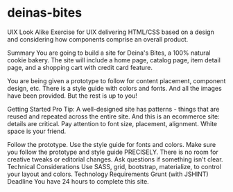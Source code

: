 # deinas-bites

UIX Look Alike
Exercise for UIX delivering HTML/CSS based on a design and considering how components comprise an overall product.

Summary
You are going to build a site for Deina's Bites, a 100% natural cookie bakery. The site will include a home page, catalog page, item detail page, and a shopping cart with credit card feature.

You are being given a prototype to follow for content placement, component design, etc. There is a style guide with colors and fonts. And all the images have been provided. But the rest is up to you!

Getting Started
Pro Tip: A well-designed site has patterns - things that are reused and repeated across the entire site. And this is an ecommerce site: details are critical. Pay attention to font size, placement, alignment. White space is your friend.

Follow the prototype.
Use the style guide for fonts and colors.
Make sure you follow the prototype and style guide PRECISELY. There is no room for creative tweaks or editorial changes. Ask questions if something isn't clear.
Technical Considerations
Use SASS, grid, bootstrap, materialize, to control your layout and colors.
Technology Requirements
Grunt (with JSHINT)
Deadline
You have 24 hours to complete this site.
